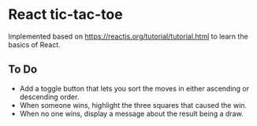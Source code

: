 # React tic-tac-toe

Implemented based on https://reactjs.org/tutorial/tutorial.html to learn the basics of React.

## To Do

 * Add a toggle button that lets you sort the moves in either ascending or descending order.
 * When someone wins, highlight the three squares that caused the win.
 * When no one wins, display a message about the result being a draw.
